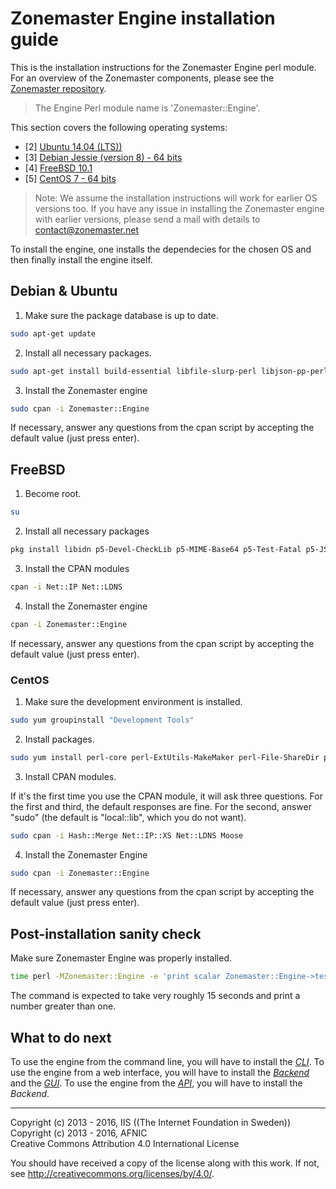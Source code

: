 # Zonemaster Engine installation guide

This is the installation instructions for the Zonemaster Engine perl
module. For an overview of the Zonemaster components, please see the
[Zonemaster repository](https://github.com/dotse/zonemaster).

>
> The Engine Perl module name is 'Zonemaster::Engine'.
>


This section covers the following operating systems:

 * [2] <a href="#Debian">Ubuntu 14.04 (LTS))</a>
 * [3] <a href="#Debian">Debian Jessie (version 8) - 64 bits</a>
 * [4] <a href="#FreeBSD">FreeBSD 10.1</a>
 * [5] <a href="#CentOS">CentOS 7 - 64 bits</a>

>
> Note: We assume the installation instructions will work for earlier OS
> versions too. If you have any issue in installing the Zonemaster engine with
> earlier versions, please send a mail with details to contact@zonemaster.net
>

To install the engine, one installs the dependecies for the chosen OS and then
finally install the engine itself. 

## <a name="Debian"></a> Debian & Ubuntu

1) Make sure the package database is up to date.

```sh
sudo apt-get update
```

2) Install all necessary packages.

```sh
sudo apt-get install build-essential libfile-slurp-perl libjson-pp-perl liblist-moreutils-perl libio-socket-inet6-perl libmodule-find-perl libmoose-perl libfile-sharedir-perl libhash-merge-perl libreadonly-perl libmail-rfc822-address-perl libintl-xs-perl libssl-dev libdevel-checklib-perl libtest-fatal-perl libtie-simple-perl libio-capture-perl libgeography-countries-perl libidn11-dev gettext
```

3) Install the Zonemaster engine

```sh
sudo cpan -i Zonemaster::Engine
```

If necessary, answer any questions from the cpan script by accepting the default
value (just press enter).

## <a name="FreeBSD"></a> FreeBSD 

1) Become root.

```sh
su
```

2) Install all necessary packages

```sh
pkg install libidn p5-Devel-CheckLib p5-MIME-Base64 p5-Test-Fatal p5-JSON-PP p5-IO-Socket-INET6 p5-Moose p5-Module-Find p5-File-ShareDir p5-File-Slurp p5-Mail-RFC822-Address p5-Hash-Merge p5-Time-HiRes p5-Locale-libintl p5-Readonly-XS p5-Tie-Simple p5-Math-BigInt p5-IP-Country p5-IO-Capture p5-List-MoreUtils
```

3) Install the CPAN modules

```sh
cpan -i Net::IP Net::LDNS
```

4) Install the Zonemaster engine

```sh
cpan -i Zonemaster::Engine
```

If necessary, answer any questions from the cpan script by accepting the default
value (just press enter).

### <a name="CentOS"></a> CentOS 

1) Make sure the development environment is installed.

```sh
sudo yum groupinstall "Development Tools"
```

2) Install packages.

```sh
sudo yum install perl-core perl-ExtUtils-MakeMaker perl-File-ShareDir perl-File-Slurp perl-IO-Socket-INET6 perl-JSON-PP perl-List-MoreUtils perl-Readonly perl-Time-HiRes perl-YAML libidn-devel perl-libintl perl-Devel-CheckLib openssl-devel perl-Test-Fatal
```

3) Install CPAN modules.

If it's the first time you use the CPAN module, it will ask three questions.
For the first and third, the default responses are fine. For the second, answer
"sudo" (the default is "local::lib", which you do not want).

```sh
sudo cpan -i Hash::Merge Net::IP::XS Net::LDNS Moose
```

4) Install the Zonemaster Engine

```sh
sudo cpan -i Zonemaster::Engine
```

If necessary, answer any questions from the cpan script by accepting the default value (just press enter).


## Post-installation sanity check

Make sure Zonemaster Engine was properly installed.

```sh
time perl -MZonemaster::Engine -e 'print scalar Zonemaster::Engine->test_zone("zonemaster.net"), "\n"'
```

The command is expected to take very roughly 15 seconds and print a number
greater than one.

## What to do next

To use the engine from the command line, you will have to install the
*[CLI](https://github.com/dotse/zonemaster-cli/blob/master/docs/installation.md)*. 
To use the engine from a web interface, you will have to install the
*[Backend](https://github.com/dotse/zonemaster-backend/blob/master/docs/installation.md)* and
the
*[GUI](https://github.com/dotse/zonemaster-gui/blob/master/docs/installation.md)*. 
To use the engine from the
*[API](https://github.com/dotse/zonemaster-backend/blob/master/docs/API.md)*, you will have to install the *Backend*.

-------

Copyright (c) 2013 - 2016, IIS ((The Internet Foundation in Sweden))  
Copyright (c) 2013 - 2016, AFNIC  
Creative Commons Attribution 4.0 International License

You should have received a copy of the license along with this
work.  If not, see <http://creativecommons.org/licenses/by/4.0/>.
